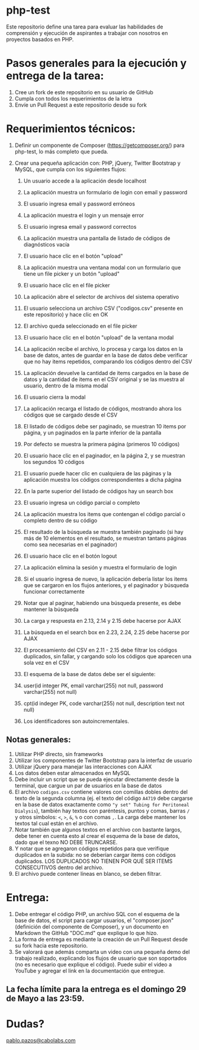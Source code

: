 # php-test

Este repositorio define una tarea para evaluar las habilidades de comprensión y ejecución de aspirantes a trabajar con nosotros en proyectos basados en PHP.

# Pasos generales para la ejecución y entrega de la tarea:

1. Cree un fork de este repositorio en su usuario de GitHub
2. Cumpla con todos los requerimientos de la letra
3. Envíe un Pull Request a este repositorio desde su fork

# Requerimientos técnicos:

1. Definir un componente de Composer (https://getcomposer.org/) para php-test, lo más completo que pueda.
2. Crear una pequeña aplicación con: PHP, jQuery, Twitter Bootstrap y MySQL, que cumpla con los siguientes flujos:
   
   1. Un usuario accede a la aplicación desde localhost
   2. La aplicación muestra un formulario de login con email y password
   3. El usuario ingresa email y password erróneos
   4. La aplicación muestra el login y un mensaje error
   5. El usuario ingresa email y password correctos
   6. La aplicación muestra una pantalla de listado de códigos de diagnósticos vacía

   7. El usuario hace clic en el botón "upload"
   8. La aplicación muestra una ventana modal con un formulario que tiene un file picker y un botón "upload"
   9. El usuario hace clic en el file picker
   10. La aplicación abre el selector de archivos del sistema operativo
   11. El usuario selecciona un archivo CSV ("codigos.csv" presente en este repositorio) y hace clic en OK
   12. El archivo queda seleccionado en el file picker
   13. El usuario hace clic en el botón "upload" de la ventana modal

   14. La aplicación recibe el archivo, lo procesa y carga los datos en la base de datos, antes de guardar en la base de datos debe verificar que no hay items repetidos, comparando los códigos dentro del CSV
   15. La aplicación devuelve la cantidad de items cargados en la base de datos y la cantidad de items en el CSV original y se las muestra al usuario, dentro de la misma modal
   
   16. El usuario cierra la modal
   17. La aplicación recarga el listado de códigos, mostrando ahora los códigos que se cargado desde el CSV

   18. El listado de códigos debe ser paginado, se muestran 10 items por página, y un paginados en la parte inferior de la pantalla
   19. Por defecto se muestra la primera página (primeros 10 códigos)
   20. El usuario hace clic en el paginador, en la página 2, y se muestran los segundos 10 códigos
   21. El usuario puede hacer clic en cualquiera de las páginas y la aplicación muestra los códigos correspondientes a dicha página
   
   22. En la parte superior del listado de códigos hay un search box
   23. El usuario ingresa un código parcial o completo
   24. La aplicación muestra los items que contengan el código parcial o completo dentro de su código
   25. El resultado de la búsqueda se muestra también paginado (si hay más de 10 elementos en el resultado, se muestran tantans páginas como sea necesarias en el paginador)

   26. El usuario hace clic en el botón logout
   27. La aplicación elimina la sesión y muestra el formulario de login

   28. Si el usuario ingresa de nuevo, la aplicación debería listar los items que se cargaron en los flujos anteriores, y el paginador y búsqueda funcionar correctamente
  
   29. Notar que al paginar, habiendo una búsqueda presente, es debe mantener la búsqueda
  
   3. La carga y respuesta en 2.13, 2.14 y 2.15 debe hacerse por AJAX
   4. La búsqueda en el search box en 2.23, 2.24, 2.25 debe hacerse por AJAX
   5. El procesamiento del CSV en 2.11 - 2.15 debe filtrar los códigos duplicados, sin fallar, y cargando solo los códigos que aparecen una sola vez en el CSV
   
   6. El esquema de la base de datos debe ser el siguiente:
  
   1. user(id integer PK, email varchar(255) not null, password varchar(255) not null)
   2. cpt(id indeger PK, code varchar(255) not null, description text not null)
   3. Los identificadores son autoincrementales.

## Notas generales:

1. Utilizar PHP directo, sin frameworks
2. Utilizar los componentes de Twitter Bootstrap para la interfaz de usuario
3. Utilizar jQuery para manejar las interacciones con AJAX
4. Los datos deben estar almacenados en MySQL
5. Debe incluir un script que se pueda ejecutar directamente desde la terminal, que cargue un par de usuarios en la base de datos
6. El archivo `codigos.csv` contiene valores con comillas dobles dentro del texto de la segunda columna (ej. el texto del código `A4719` debe cargarse en la base de datos exactamente como `"y set" Tubing for Peritoneal Dialysis`), también hay textos con paréntesis, puntos y comas, barras `/` y otros símbolos: `<`, `>`, `&`, `%` o con comas `,`. La carga debe mantener los textos tal cual están en el archivo.
7. Notar también que algunos textos en el archivo con bastante largos, debe tener en cuenta esto al crear el esquema de la base de datos, dado que el texno NO DEBE TRUNCARSE.
8. Y notar que se agregaron códigos repetidos para que verifique duplicados en la subida: no se deberían cargar items con códigos duplicados. LOS DUPLICADOS NO TIENEN POR QUÉ SER ITEMS CONSECUTIVOS dentro del archivo.
9. El archivo puede contener líneas en blanco, se deben filtrar.

# Entrega:

1. Debe entregar el código PHP, un archivo SQL con el esquema de la base de datos, el script para cargar usuarios, el "composer.json" (definición del componente de Composer), y un documento en Markdown the GitHub "DOC.md" que explique lo que hizo.
2. La forma de entrega es mediante la creación de un Pull Request desde su fork hacia este repositorio.
3. Se valorará que además comparta un video con una pequeña demo del trabajo realizado, explicando los flujos de usuario que son soportados (no es necesario que explique el código). Puede subir el video a YouTube y agregar el link en la documentación que entregue.

## La fecha límite para la entrega es el domingo 29 de Mayo a las 23:59.

# Dudas?

pablo.pazos@cabolabs.com

